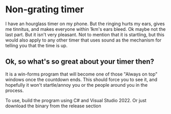 # Non-grating timer
I have an hourglass timer on my phone. But the ringing hurts my ears, gives me tinnitus, and makes everyone within 1km's ears bleed. Ok maybe not the last part. But it isn't very pleasant. Not to mention that it is startling, but this would also apply to any other timer that uses sound as the mechanism for telling you that the time is up.

## Ok, so what's so great about your timer then?

It is a win-forms program that will become one of those "Always on top" windows once the countdown ends. This should force you to see it, and hopefully it won't startle/annoy you or the people around you in the process.

To use, build the program using C# and Visual Studio 2022. Or just download the binary from the release section
